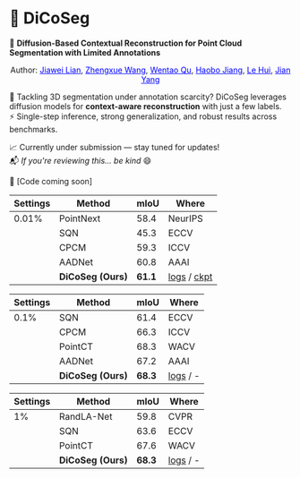 # 🚧 DiCoSeg

🎯 **Diffusion-Based Contextual Reconstruction for Point Cloud Segmentation with Limited Annotations** 

<p align="center">
  Author:
  <font color="blue"><u>Jiawei Lian</u></font>, 
  <font color="blue"><u>Zhengxue Wang</u></font>, 
  <font color="blue"><u>Wentao Qu</u></font>, 
  <font color="blue"><u>Haobo Jiang</u></font>, 
  <font color="blue"><u>Le Hui</u></font>, 
  <font color="blue"><u>Jian Yang</u></font>
</p>


🔬 Tackling 3D segmentation under annotation scarcity? DiCoSeg leverages diffusion models for **context-aware reconstruction** with just a few labels.  
⚡️ Single-step inference, strong generalization, and robust results across benchmarks.

📈 Currently under submission — stay tuned for updates!  
📬 *If you're reviewing this... be kind* 😄

📎 [Code coming soon]

| Settings | Method               | mIoU  | Where   |
|----------|----------------------|-------|---------|
| 0.01%    | PointNext        | 58.4  | NeurIPS |
|          | SQN              | 45.3  | ECCV    |
|          | CPCM             | 59.3  | ICCV    |
|          | AADNet           | 60.8  | AAAI    |
|          | **DiCoSeg (Ours)**   | **61.1** |    [logs](https://drive.google.com/file/d/1JjYUofwmHeGM-Ikvm1rw37pXLAVOG2r1/view?usp=drive_link) / [ckpt](https://drive.google.com/file/d/1cjSIqpzWTNBwuuyasCxnmUHHiyJY9hmp/view?usp=drive_link) |

| Settings | Method               | mIoU  | Where   |
|----------|----------------------|-------|---------|
| 0.1%     | SQN              | 61.4  | ECCV    |
|          | CPCM             | 66.3  | ICCV    |
|          | PointCT          | 68.3  | WACV    |
|          | AADNet           | 67.2  | AAAI    |
|          | **DiCoSeg (Ours)**   | **68.3** |   [logs](https://drive.google.com/file/d/1jeGmtlH8DyY8qnrG65oR6AfHNqd3ZBuz/view?usp=drive_link) / -     |

| Settings | Method               | mIoU  | Where   |
|----------|----------------------|-------|---------|
| 1%       | RandLA-Net       | 59.8  | CVPR    |
|          | SQN              | 63.6  | ECCV    |
|          | PointCT          | 67.6  | WACV    |
|          | **DiCoSeg (Ours)**   | **68.3** |  [logs](https://drive.google.com/file/d/1PcQORLkw50AUNoT1XKdBtABkkYXGrI29/view?usp=drive_link) / -      |

